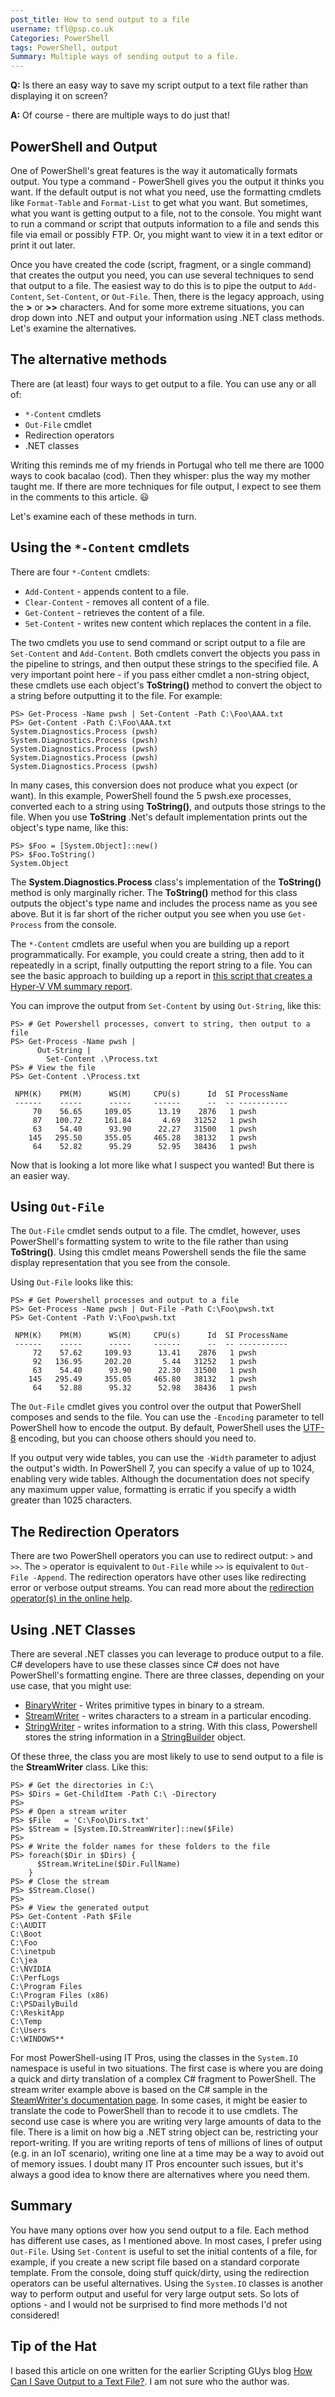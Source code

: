 ```yaml
---
post_title: How to send output to a file
username: tfl@psp.co.uk
Categories: PowerShell
tags: PowerShell, output
Summary: Multiple ways of sending output to a file. 
---
```


**Q:** Is there an easy way to save my script output to a text file rather than displaying it on screen?

**A:** Of course - there are multiple ways to do just that!

## PowerShell and Output

One of PowerShell's great features is the way it automatically formats output.
You type a command - PowerShell gives you the output it thinks you want.
If the default output is not what you need, use the formatting cmdlets like `Format-Table` and `Format-List` to get what you want.
But sometimes, what you want is getting output to a file, not to the console.
You might want to run a command or script that outputs information to a file and sends this file via email or possibly FTP.
Or, you might want to view it in a text editor or print it out later.

Once you have created the code (script, fragment, or a single command) that creates the output you need, you can use several techniques to send that output to a file.
The easiest way to do this is to pipe the output to `Add-Content`, `Set-Content`, or `Out-File`.
Then, there is the legacy approach, using the **>** or **>>** characters.
And for some more extreme situations, you can drop down into .NET and output your information using .NET class methods.
Let's examine the alternatives.

## The alternative methods

There are (at least) four ways to get output to a file.
You can use any or all of:

* `*-Content` cmdlets
* `Out-File` cmdlet
* Redirection operators
* .NET classes

Writing this reminds me of my friends in Portugal who tell me there are 1000 ways to cook bacalao (cod).
Then they whisper: plus the way my mother taught me.
If there are more techniques for file output, I expect to see them in the comments to this article. 😃

Let's examine each of these methods in turn.

## Using the `*-Content` cmdlets

There are four `*-Content` cmdlets:

* `Add-Content` - appends content to a file.
* `Clear-Content` - removes all content of a file.
* `Get-Content` - retrieves the content of a file.
* `Set-Content` - writes new content which replaces the content in a file.

The two cmdlets you use to send command or script output to a file are `Set-Content` and `Add-Content`.
Both cmdlets convert the objects you pass in the pipeline to strings, and then output these strings to the specified file.
A very important point here - if you pass either cmdlet a non-string object, these cmdlets use each object's **ToString()** method to convert the object to a string before outputting it to the file.
For example:

```powershell-console
PS> Get-Process -Name pwsh | Set-Content -Path C:\Foo\AAA.txt
PS> Get-Content -Path C:\Foo\AAA.txt
System.Diagnostics.Process (pwsh)
System.Diagnostics.Process (pwsh)
System.Diagnostics.Process (pwsh)
System.Diagnostics.Process (pwsh)
System.Diagnostics.Process (pwsh)
```

In many cases, this conversion does not produce what you expect (or want).
In this example, PowerShell found the 5 pwsh.exe processes, converted each to a string using **ToString()**, and outputs those strings to the file.
When you use **ToString** .Net's default implementation prints out the object's type name, like this:

```powershell-console
PS> $Foo = [System.Object]::new()
PS> $Foo.ToString()
System.Object
```

The **System.Diagnostics.Process** class's implementation of the **ToString()** method is only marginally richer.
The **ToString()** method for this class outputs the object's type name and includes the process name as you see above.
But it is far short of the richer output you see when you use `Get-Process` from the console.

The `*-Content` cmdlets are useful when you are building up a report programmatically.
For example, you could create a string, then add to it repeatedly in a script, finally outputting the report string to a file.
You can see the basic approach to building up a report in [this script that creates a Hyper-V VM summary report](https://github.com/doctordns/Wiley20/blob/master/10%20-%20Reporting/10.8%20-%20Creating%20a%20Hyper-V%20Status%20Report.ps1).

You can improve the output from `Set-Content` by using `Out-String`, like this:

```powershell-console
PS> # Get Powershell processes, convert to string, then output to a file
PS> Get-Process -Name pwsh |
      Out-String |
        Set-Content .\Process.txt
PS> # View the file
PS> Get-Content .\Process.txt

 NPM(K)    PM(M)      WS(M)     CPU(s)      Id  SI ProcessName
 ------    -----      -----     ------      --  -- -----------
     70    56.65     109.05      13.19    2876   1 pwsh
     87   100.72     161.84       4.69   31252   1 pwsh
     63    54.40      93.90      22.27   31500   1 pwsh
    145   295.50     355.05     465.28   38132   1 pwsh
     64    52.82      95.29      52.95   38436   1 pwsh
```

Now that is looking a lot more like what I suspect you wanted!
But there is an easier way.

## Using `Out-File`

The `Out-File` cmdlet sends output to a file.
The cmdlet, however, uses PowerShell's formatting system to write to the file rather than using **ToString()**.
Using this cmdlet means Powershell sends the file the same display representation that you see from the console.

Using `Out-File` looks like this:

```powershell-console
PS> # Get Powershell processes and output to a file
PS> Get-Process -Name pwsh | Out-File -Path C:\Foo\pwsh.txt
PS> Get-Content -Path V:\Foo\pwsh.txt

 NPM(K)    PM(M)      WS(M)     CPU(s)      Id  SI ProcessName
 ------    -----      -----     ------      --  -- -----------
     72    57.62     109.93      13.41    2876   1 pwsh
     92   136.95     202.20       5.44   31252   1 pwsh
     63    54.40      93.90      22.30   31500   1 pwsh
    145   295.49     355.05     465.80   38132   1 pwsh
     64    52.88      95.32      52.98   38436   1 pwsh

```

The `Out-File` cmdlet gives you control over the output that PowerShell composes and sends to the file.
You can use the `-Encoding` parameter to tell PowerShell how to encode the output.
By default, PowerShell uses the [UTF-8](https://en.wikipedia.org/wiki/UTF-8) encoding, but you can choose others should you need to.

If you output very wide tables, you can use the  `-Width` parameter to adjust the output's width.
In PowerShell 7, you can specify a value of up to 1024, enabling very wide tables.
Although the documentation does not specify any maximum upper value, formatting is erratic if you specify a width greater than 1025 characters.

## The Redirection Operators

There are two PowerShell operators you can use to redirect output: `>` and `>>`.
The `>` operator is equivalent to `Out-File` while `>>` is equivalent to `Out-File -Append`.
The redirection operators have other uses like redirecting error or verbose output streams.
You can read more about the [redirection operator(s) in the online help](https://docs.microsoft.com/powershell/module/microsoft.powershell.core/about/about_redirection).

## Using .NET Classes

There are several .NET classes you can leverage to produce output to a file.
C# developers have to use these classes since C# does not have PowerShell's formatting engine.
There are three classes, depending on your use case, that you might use:

* [BinaryWriter](https://docs.microsoft.com/dotnet/api/system.io.binarywriter) - Writes primitive types in binary to a stream.
* [StreamWriter](https://docs.microsoft.com/dotnet/api/system.io.streamwriter) - writes characters to a stream in a particular encoding.
* [StringWriter](https://docs.microsoft.com/dotnet/api/system.io.stringwriter) - writes information to a string. With this class, Powershell stores the string information in a [StringBuilder](https://docs.microsoft.com/dotnet/api/system.text.stringbuilder) object.

Of these three, the class you are most likely to use to send output to a file is the **StreamWriter** class.
Like this:

```powershell-console
PS> # Get the directories in C:\
PS> $Dirs = Get-ChildItem -Path C:\ -Directory
PS>
PS> # Open a stream writer
PS> $File   = 'C:\Foo\Dirs.txt'
PS> $Stream = [System.IO.StreamWriter]::new($File)
PS> 
PS> # Write the folder names for these folders to the file
PS> foreach($Dir in $Dirs) {
      $Stream.WriteLine($Dir.FullName)
    }
PS> # Close the stream
PS> $Stream.Close()
PS>
PS> # View the generated output
PS> Get-Content -Path $File
C:\AUDIT
C:\Boot
C:\Foo
C:\inetpub
C:\jea
C:\NVIDIA
C:\PerfLogs
C:\Program Files
C:\Program Files (x86)
C:\PSDailyBuild
C:\ReskitApp
C:\Temp
C:\Users
C:\WINDOWS**
```

For most PowerShell-using IT Pros, using the classes in the `System.IO` namespace is useful in two situations.
The first case is where you are doing a quick and dirty translation of a complex C# fragment to PowerShell.
The stream writer example above is based on the C# sample in the [SteamWriter's documentation page](https://docs.microsoft.com/dotnet/api/system.io.streamwriter).
In some cases, it might be easier to translate the code to PowerShell than to recode it to use cmdlets.
The second use case is where you are writing very large amounts of data to the file.
There is a limit on how big a .NET string object can be, restricting your report-writing.
If you are writing reports of tens of millions of lines of output (e.g. in an IoT scenario), writing one line at a time may be a way to avoid out of memory issues.
I doubt many IT Pros encounter such issues, but it's always a good idea to know there are alternatives where you need them.

## Summary

You have many options over how you send output to a file.
Each method has different use cases, as I mentioned above.
In most cases, I prefer using `Out-File`.
Using `Set-Content` is useful to set the initial contents of a file, for example, if you create a new script file based on a standard corporate template.
From the console, doing stuff quick/dirty, using the redirection operators can be useful alternatives.
Using the `System.IO` classes is another way to perform output and useful for very large output sets.
So lots of options - and I would not be surprised to find more methods I'd not considered!

## Tip of the Hat

I based this article on one written for the earlier Scripting GUys blog [How Can I Save Output to a Text File?](https://devblogs.microsoft.com/scripting/how-can-i-save-output-to-a-text-file/).
I am not sure who the author was.

